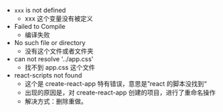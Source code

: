 - `xxx` is not defined
  - xxx 这个变量没有被定义
- Failed to Compile
  - 编译失败
- No such file or directory
  - 没有这个文件或者文件夹
- can not resolve '../app.css'
  - 找不到 app.css 这个文件
- react-scripts not found
  - 这个是 create-react-app 特有错误，意思是”react 的脚本没找到“
  - 出现的原因是，对 create-react-app 创建的项目，进行了重命名操作
  - 解决方式：删除重做。
